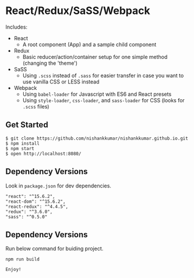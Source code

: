 React/Redux/SaSS/Webpack
=====

Includes:
- React
  - A root component (App) and a sample child component
- Redux
  - Basic reducer/action/container setup for one simple method (changing the 'theme')
- SaSS
  - Using `.scss` instead of `.sass` for easier transfer in case you want to use vanilla CSS or LESS instead
- Webpack
  - Using `babel-loader` for Javascript with ES6 and React presets
  - Using `style-loader`, `css-loader`, and `sass-loader` for CSS (looks for `.scss` files)


Get Started
------

```
$ git clone https://github.com/nishankkumar/nishankkumar.github.io.git
$ npm install
$ npm start
$ open http://localhost:8080/
```


Dependency Versions
------
Look in `package.json` for dev dependencies.

```
"react": "^15.6.2",
"react-dom": "^15.6.2",
"react-redux": "^4.4.5",
"redux": "^3.6.0",
"sass": "^0.5.0"
```


Dependency Versions
------
Run below command for buiding project.

```
npm run build

Enjoy!
